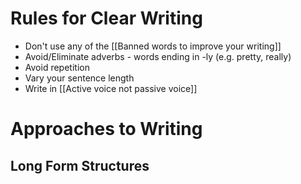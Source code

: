 # Rules for Clear Writing
- Don't use any of the [[Banned words to improve your writing]]
- Avoid/Eliminate adverbs - words ending in -ly (e.g. pretty, really)
- Avoid repetition
- Vary your sentence length
- Write in [[Active voice not passive voice]]

# Approaches to Writing
## Long Form Structures
